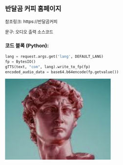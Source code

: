 ## 반달곰 커피 홈페이지

참조링크: https://반달곰커피

문구: 오디오 출력 소스코드

### 코드 블록 (Python):
```python
lang = request.args.get('lang', DEFAULT_LANG)
fp = BytesIO()
gTTS(text, "com", lang).write_to_fp(fp)
encoded_audio_data = base64.b64encode(fp.getvalue())
```

![david](david.jpg)  
